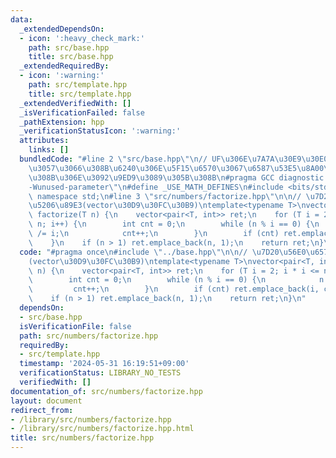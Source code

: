 ```yaml
---
data:
  _extendedDependsOn:
  - icon: ':heavy_check_mark:'
    path: src/base.hpp
    title: src/base.hpp
  _extendedRequiredBy:
  - icon: ':warning:'
    path: src/template.hpp
    title: src/template.hpp
  _extendedVerifiedWith: []
  _isVerificationFailed: false
  _pathExtension: hpp
  _verificationStatusIcon: ':warning:'
  attributes:
    links: []
  bundledCode: "#line 2 \"src/base.hpp\"\n// UF\u306E\u7A7A\u30E9\u30E0\u30C0\u6E21\
    \u3057\u3066\u308B\u6240\u306E\u5F15\u6570\u3067\u6587\u53E5\u8A00\u308F\u308C\
    \u308B\u306E\u3092\u9ED9\u3089\u305B\u308B\n#pragma GCC diagnostic ignored \"\
    -Wunused-parameter\"\n#define _USE_MATH_DEFINES\n#include <bits/stdc++.h>\nusing\
    \ namespace std;\n#line 3 \"src/numbers/factorize.hpp\"\n\n// \u7D20\u56E0\u6570\
    \u5206\u89E3(vector\u30D9\u30FC\u30B9)\ntemplate<typename T>\nvector<pair<T, int>>\
    \ factorize(T n) {\n    vector<pair<T, int>> ret;\n    for (T i = 2; i * i <=\
    \ n; i++) {\n        int cnt = 0;\n        while (n % i == 0) {\n            n\
    \ /= i;\n            cnt++;\n        }\n        if (cnt) ret.emplace_back(i, cnt);\n\
    \    }\n    if (n > 1) ret.emplace_back(n, 1);\n    return ret;\n}\n"
  code: "#pragma once\n#include \"../base.hpp\"\n\n// \u7D20\u56E0\u6570\u5206\u89E3\
    (vector\u30D9\u30FC\u30B9)\ntemplate<typename T>\nvector<pair<T, int>> factorize(T\
    \ n) {\n    vector<pair<T, int>> ret;\n    for (T i = 2; i * i <= n; i++) {\n\
    \        int cnt = 0;\n        while (n % i == 0) {\n            n /= i;\n   \
    \         cnt++;\n        }\n        if (cnt) ret.emplace_back(i, cnt);\n    }\n\
    \    if (n > 1) ret.emplace_back(n, 1);\n    return ret;\n}\n"
  dependsOn:
  - src/base.hpp
  isVerificationFile: false
  path: src/numbers/factorize.hpp
  requiredBy:
  - src/template.hpp
  timestamp: '2024-05-31 16:19:51+09:00'
  verificationStatus: LIBRARY_NO_TESTS
  verifiedWith: []
documentation_of: src/numbers/factorize.hpp
layout: document
redirect_from:
- /library/src/numbers/factorize.hpp
- /library/src/numbers/factorize.hpp.html
title: src/numbers/factorize.hpp
---
```

